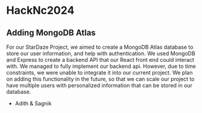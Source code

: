 # HackNc2024

## Adding MongoDB Atlas
For our StarDaze Project, we aimed to create a MongoDB Atlas database to store our user information, and help with authentication. We used MongoDB and Express to create a backend API that our React front end could interact with. We managed to fully implement our backend api. However, due to time constraints, we were unable to integrate it into our current project. We plan on adding this functionality in the future, so that we can scale our project to have multiple users with personalized information that can be stored in our database. 

- Adith & Sagnik
